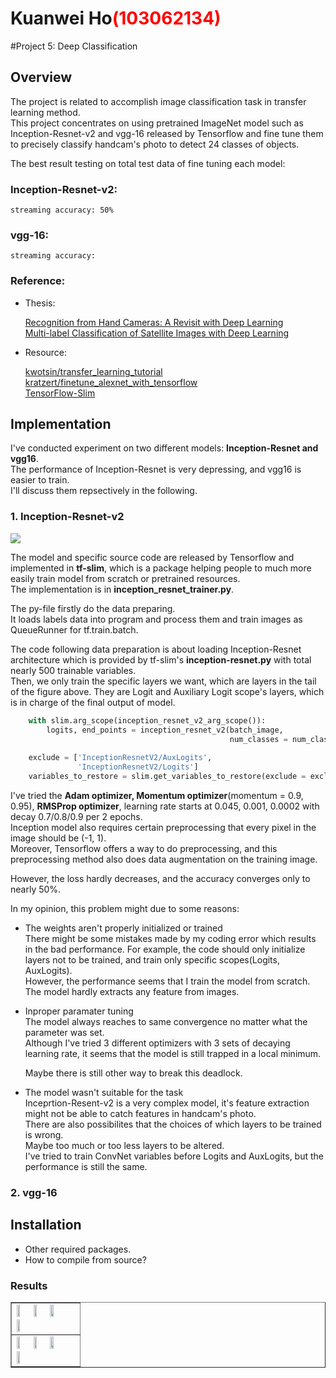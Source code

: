 # Kuanwei Ho<span style="color:red">(103062134)</span>

#Project 5: Deep Classification

## Overview
The project is related to accomplish image classification task in transfer learning method.<br /> 
This project concentrates on using pretrained ImageNet model such as Inception-Resnet-v2 and vgg-16 released by Tensorflow and fine tune them to precisely classify handcam's photo to detect 24 classes of objects.

The best result testing on total test data of fine tuning each model:
### Inception-Resnet-v2: 
	streaming accuracy: 50%
### vgg-16:
	streaming accuracy: 

### Reference:
- Thesis:

	[Recognition from Hand Cameras: A Revisit with Deep Learning](https://arxiv.org/abs/1512.01881)<br />
	[Multi-label Classification of Satellite Images with Deep Learning](http://cs231n.stanford.edu/reports/2017/pdfs/908.pdf)
- Resource:

	[kwotsin/transfer_learning_tutorial](https://github.com/kwotsin/transfer_learning_tutorial)<br />
	[kratzert/finetune_alexnet_with_tensorflow](https://github.com/kratzert/finetune_alexnet_with_tensorflow)<br />
	[TensorFlow-Slim](https://github.com/tensorflow/tensorflow/tree/master/tensorflow/contrib/slim)<br />

## Implementation

I've conducted experiment on two different models: **Inception-Resnet and vgg16**.<br />
The performance of Inception-Resnet is very depressing, and vgg16 is easier to train.<br />
I'll discuss them repsectively in the following.<br />


### 1. Inception-Resnet-v2

![](https://i2.kknews.cc/SIG=e19v49/q4q0006048n3505os81.jpg)

The model and specific source code are released by Tensorflow and implemented in **tf-slim**, which is a package helping people to much more easily train model from scratch or pretrained resources.<br />
The implementation is in **inception_resnet_trainer.py**.

The py-file firstly do the data preparing.<br />
It loads labels data into program and process them and train images as QueueRunner for tf.train.batch.<br />

The code following data preparation is about loading Inception-Resnet architecture which is provided by tf-slim's **inception-resnet.py** with total nearly 500 trainable variables.<br />
Then, we only train the specific layers we want, which are layers in the tail of the figure above.
They are Logit and Auxiliary Logit scope's layers, which is in charge of the final output of model.

```Python
    with slim.arg_scope(inception_resnet_v2_arg_scope()):
        logits, end_points = inception_resnet_v2(batch_image, 
                                                 num_classes = num_classes)
	
    exclude = ['InceptionResnetV2/AuxLogits',
               'InceptionResnetV2/Logits']
    variables_to_restore = slim.get_variables_to_restore(exclude = exclude)
```

I've tried the **Adam optimizer, Momentum optimizer**(momentum = 0.9, 0.95), **RMSProp optimizer**, learning rate starts at 0.045, 0.001, 0.0002 with decay 0.7/0.8/0.9 per 2 epochs.<br />
Inception model also requires certain preprocessing that every pixel in the image should be (-1, 1).<br />
Moreover, Tensorflow offers a way to do preprocessing, and this preprocessing method also does data augmentation on the training image.

However, the loss hardly decreases, and the accuracy converges only to nearly 50%.

In my opinion, this problem might due to some reasons:<br />
+ The weights aren't properly initialized or trained<br />
	There might be some mistakes made by my coding error which results in the bad performance.
	For example, the code should only initialize layers not to be trained, and train only specific scopes(Logits, AuxLogits).<br />
	However, the performance seems that I train the model from scratch.<br />
	The model hardly extracts any feature from images.<br />
	
+ Inproper paramater tuning<br />
	The model always reaches to same convergence no matter what the parameter was set.<br />
	Although I've tried 3 different optimizers with 3 sets of decaying learning rate, it seems that the model is still trapped in a local minimum.

	Maybe there is still other way to break this deadlock.<br />
+ The model wasn't suitable for the task<br />
	Inceprtion-Resent-v2 is a very complex model, it's feature extraction might not be able to catch features in handcam's photo.<br />
	There are also possibilites that the choices of which layers to be trained is wrong. <br />
	Maybe too much or too less layers to be altered.<br />
	I've tried to train ConvNet variables before Logits and AuxLogits, but the performance is still the same.

### 2. vgg-16



## Installation
* Other required packages.
* How to compile from source?

### Results

<table border=1>
<tr>
<td>
<img src="placeholder.jpg" width="24%"/>
<img src="placeholder.jpg"  width="24%"/>
<img src="placeholder.jpg" width="24%"/>
<img src="placeholder.jpg" width="24%"/>
</td>
</tr>

<tr>
<td>
<img src="placeholder.jpg" width="24%"/>
<img src="placeholder.jpg"  width="24%"/>
<img src="placeholder.jpg" width="24%"/>
<img src="placeholder.jpg" width="24%"/>
</td>
</tr>

</table>


